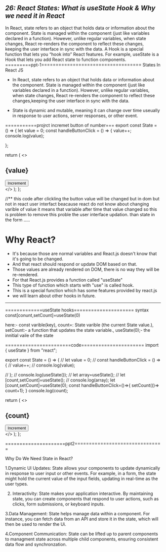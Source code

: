 *****26: React States: What is useState Hook & Why we need it in React*****
---------------------------------------------------
In React, state refers to an object that holds data or information about the component. State is managed within the component (just like variables declared in a function). However, unlike regular variables, when state changes, React re-renders the component to reflect these changes, keeping the user interface in sync with the data. A Hook is a special function that lets you “hook into” React features. For example, useState is a Hook that lets you add React state to function components. 
=========ppt-1===================================
       States In React  JS
* In React, state refers to an object that holds data or information about the component. State is managed within the component (just like variables declared in a function). However, unlike regular variables, when state changes, React re-renders the component to reflect these changes,keeping the user interface in sync with the data.

* State is dynamic and mutable, meaning it can change over time useually in response to user actions, server responses, or other event.

===========projrct incremet button of number===
export const State = () => {
  let value = 0;
  const handleButtonClick = () => {
    value++;
    console.log(value);
    
  };

  return (
    <>
     <section className="main-div">
     <h1>{value}</h1>
     <button onClick={handleButtonClick}>Increment</button>
     </section>
    </>
  );
};

//** this code after clickling the button value will be changed but in dom but not in react user interfact beacause react do not know about changing varible of value it means that variable after time that value changed so this is problem to remove this proble the user interface updation. than state in the form .....
# Why React?

- It's because those are normal variables and React.js doesn't know that it's going to be changed.
- And that react should respond or update DOM based on that.
- Those values are already rendered on DOM, there is no way they will be re-rendered.
- For that React.js provides a function called "useState"
- This type of function which starts with "use" is called hook.
- This is a special function which has some features provided by react.js
- we will learn about other hooks in future.

---

=============useState hooks=====================
  syntax const[conunt,setCount]=useState(0)

  here:-  const varible(key),
  count=: State varible (the current State value.),
  setCount:- a function that updates the state variable.,
  useState(0);- the innitial vaile of the state

  =======================code======================
  import { useState } from "react";

export const State = () => {
  // let value = 0;
  // const handleButtonClick = () => {
    // value++;
    // console.log(value);
    
  // };
  // console.log(useState());
  // let array=useState();
  // let [count,setCount]=useState();
  // console.log(array);
  let [count,setCount]=useState(0);
 const handleButtonClick=()=>{
  setCount(()=> count+1);
 }
  console.log(count);
   
  

  return (
    <>
     <section className="main-div">
     <h1>{count}</h1>
     <button onClick={handleButtonClick}>Increment</button>
     </section>
    </>
  );
};


=====================ppt2===============================

Why Do We Need State in React?

1.Dynamic Ul Updates: State allows your components to update dynamically in response to user input or other events. For example, in a form, the state might hold the current value of the input
fields, updating in real-time as the user types.

2. Interactivity: State makes your application interactive. By maintaining state, you can create components that respond to user actions, such as clicks, form submissions, or keyboard inputs.

3.Data Management: State helps manage data within a component. For instance, you can fetch data from an API and store it in the state, which will then be used to render the Ui.

4.Component Communication: State can be lifted up to parent components to managment state across multiple child components, ensuring consistent data flow and synchronzation.